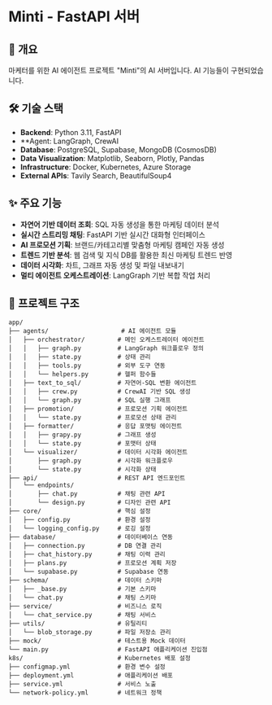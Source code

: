 # Minti - FastAPI 서버

## 📌 개요
마케터를 위한 AI 에이전트 프로젝트 "Minti"의 AI 서버입니다. 
AI 기능들이 구현되었습니다.

## 🛠 기술 스택
- **Backend**: Python 3.11, FastAPI
- **Agent: LangGraph, CrewAI
- **Database**: PostgreSQL, Supabase, MongoDB (CosmosDB)
- **Data Visualization**: Matplotlib, Seaborn, Plotly, Pandas
- **Infrastructure**: Docker, Kubernetes, Azure Storage
- **External APIs**: Tavily Search, BeautifulSoup4

## ✨ 주요 기능
- **자연어 기반 데이터 조회**: SQL 자동 생성을 통한 마케팅 데이터 분석
- **실시간 스트리밍 채팅**: FastAPI 기반 실시간 대화형 인터페이스
- **AI 프로모션 기획**: 브랜드/카테고리별 맞춤형 마케팅 캠페인 자동 생성
- **트렌드 기반 분석**: 웹 검색 및 지식 DB를 활용한 최신 마케팅 트렌드 반영
- **데이터 시각화**: 차트, 그래프 자동 생성 및 파일 내보내기
- **멀티 에이전트 오케스트레이션**: LangGraph 기반 복합 작업 처리

## 📂 프로젝트 구조
```
app/
├── agents/                    # AI 에이전트 모듈
│   ├── orchestrator/         # 메인 오케스트레이터 에이전트
│   │   ├── graph.py          # LangGraph 워크플로우 정의
│   │   ├── state.py          # 상태 관리
│   │   ├── tools.py          # 외부 도구 연동
│   │   └── helpers.py        # 헬퍼 함수들
│   ├── text_to_sql/          # 자연어-SQL 변환 에이전트
│   │   ├── crew.py           # CrewAI 기반 SQL 생성
│   │   └── graph.py          # SQL 실행 그래프
│   ├── promotion/            # 프로모션 기획 에이전트
│   │   └── state.py          # 프로모션 상태 관리
│   ├── formatter/            # 응답 포맷팅 에이전트
│   │   ├── grapy.py          # 그래프 생성
│   │   └── state.py          # 포맷터 상태
│   └── visualizer/           # 데이터 시각화 에이전트
│       ├── graph.py          # 시각화 워크플로우
│       └── state.py          # 시각화 상태
├── api/                      # REST API 엔드포인트
│   └── endpoints/
│       ├── chat.py           # 채팅 관련 API
│       └── design.py         # 디자인 관련 API
├── core/                     # 핵심 설정
│   ├── config.py             # 환경 설정
│   └── logging_config.py     # 로깅 설정
├── database/                 # 데이터베이스 연동
│   ├── connection.py         # DB 연결 관리
│   ├── chat_history.py       # 채팅 이력 관리
│   ├── plans.py              # 프로모션 계획 저장
│   └── supabase.py           # Supabase 연동
├── schema/                   # 데이터 스키마
│   ├── _base.py              # 기본 스키마
│   └── chat.py               # 채팅 스키마
├── service/                  # 비즈니스 로직
│   └── chat_service.py       # 채팅 서비스
├── utils/                    # 유틸리티
│   └── blob_storage.py       # 파일 저장소 관리
├── mock/                     # 테스트용 Mock 데이터
└── main.py                   # FastAPI 애플리케이션 진입점
k8s/                          # Kubernetes 배포 설정
├── configmap.yml             # 환경 변수 설정
├── deployment.yml            # 애플리케이션 배포
├── service.yml               # 서비스 노출
└── network-policy.yml        # 네트워크 정책
```
